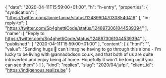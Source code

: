 {
  "date": "2020-04-11T15:59:00+01:00",
  "h": "h-entry",
  "properties": {
    "syndication": [
      "https://twitter.com/JamieTanna/status/1248990470308540416"
    ],
    "in-reply-to": [
      "https://twitter.com/Sp4ghettiCode/status/1248973061044539394"
    ],
    "name": [
      "Reply to https://twitter.com/Sp4ghettiCode/status/1248973061044539394"
    ],
    "published": [
      "2020-04-11T15:59:00+01:00"
    ],
    "content": [
      {
        "html": "",
        "value": "Sending hugs 🤗 can't imagine having to go through this alone - I'm lucky to be living with @annadodson.co.uk, and that both of us are quite introverted and enjoy being at home. Hopefully it won't be long until you can see them"
      }
    ]
  },
  "kind": "replies",
  "slug": "2020/04/jufpi",
  "client_id": "https://indigenous.realize.be"
}
